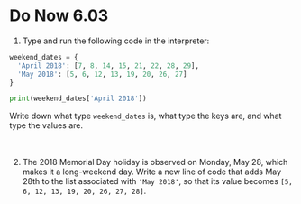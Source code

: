 # Do Now 6.03

1. Type and run the following code in the interpreter: 

```python
weekend_dates = {
  'April 2018': [7, 8, 14, 15, 21, 22, 28, 29],
  'May 2018': [5, 6, 12, 13, 19, 20, 26, 27]
}

print(weekend_dates['April 2018'])
```

Write down what type `weekend_dates` is, what type the keys are, and
what type the values are.
<br><br><br>

2. The 2018 Memorial Day holiday is observed on Monday, May 28, which makes it a
   long-weekend day. Write a new line of code that adds May 28th to
   the list associated with
   `'May 2018'`, so that its value becomes
   `[5, 6, 12, 13, 19, 20, 26, 27, 28]`.
